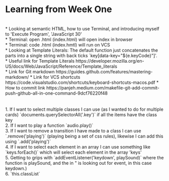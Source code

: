 <h1>Learning from Week One</h1> 
<br>
* Looking at semantic HTML, how to use Terminal, and introducing myself to 'Execute Program', 'JavaScript 30' <br>
* Terminal: open .html (index.html) will open index in browser <br>
* Terminal: code .html (index.hmtl) will run on VCS <br>
* Looking at Template Literals: The default function just concatenates the parts into a single string  with back ticks `key[data-key="${e.keyCode}"]'. <br>
* Useful link for Template Literals https://developer.mozilla.org/en-US/docs/Web/JavaScript/Reference/Template_literals <br>
* Link for Git markdown https://guides.github.com/features/mastering-markdown/
* Link for VCS shortcuts https://code.visualstudio.com/shortcuts/keyboard-shortcuts-macos.pdf
* How to commit link https://panjeh.medium.com/makefile-git-add-commit-push-github-all-in-one-command-9dcf76220f48 <br>
<br>
<br>
1. If I want to select multiple classes I can use (as I wanted to do for multiple cards) `documents.querySelectorAll('.key')` if all the items have the class key <br>
2. If I want to play a function `audio.play()` <br>
3. If I want to remove a transition I have made to a class I can use <br> `.remove('playing')` (playing being a set of css rules), likewise I can add this using `.add('playing')` <br>
4. If I want to select each element in an array I can use something like `keys.forEach()` which will select each element in the array 'keys'  <br>
5. Getting to grips with `addEventListener('keydown', playSound)` where the function is playSound, and the in " is looking out for event, in this case keydown.) <br>
6. `this.classList`
